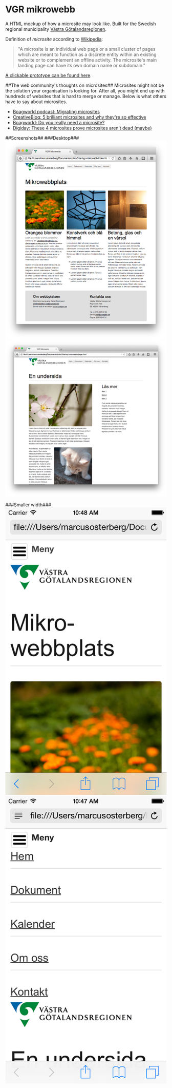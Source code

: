 VGR mikrowebb
=============

A HTML mockup of how a microsite may look like. Built for the Swedish regional municipality [Västra Götalandsregionen](http://vgregion.se). 

Definition of _microsite_ according to [Wikipedia](http://en.wikipedia.org/wiki/Microsite):

> "A microsite is an individual web page or a small cluster of pages which are meant to function as a discrete entity within an existing website or to complement an offline activity. The microsite's main landing page can have its own domain name or subdomain."

[A clickable prototype can be found here](http://webbfunktion.com/upload/vgrmikrowebb/).

##The web community's thoughts on microsites##
Microsites might not be the solution your organisation is looking for. After all, you might end up with hundreds of websites that is hard to merge or manage. Below is what others have to say about microsites.

- [Boagworld podcast: Migrating microsites](http://boagworld.com/season/9/episode/0904/)
- [CreativeBloq: 5 brilliant microsites and why they're so effective](http://www.creativebloq.com/web-design/5-brilliant-microsites-8135477)
- [Boagworld: Do you really need a microsite?](http://boagworld.com/design/microsite/)
- [Digiday: These 4 microsites prove microsites aren’t dead (maybe)](http://digiday.com/brands/microsite-marketing-medium/)

##Screenshots##
###Desktop###
![Startpage desktop](screenshot-desktop.png)
![Subpage desktop](screenshot-subpage-desktop.png)

###Smaller width###
![Startpage small width](screenshot-small-width.png)
![Subpage small width](screenshot-subpage-small-width-menu.png)